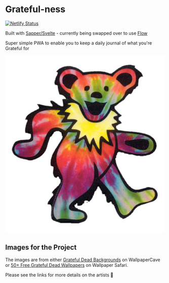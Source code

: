 # Grateful-ness

[![Netlify Status](https://api.netlify.com/api/v1/badges/90c393f2-19d8-41fc-8c4e-f4a16478c8e3/deploy-status)](https://app.netlify.com/sites/vigorous-lovelace-e8f335/deploys)

Built with [Sapper/Svelte](https://github.com/sveltejs/sapper) - currently being swapped over to use [Flow](https://github.com/onflow/flow)

Super simple PWA to enable you to keep a daily journal of what you're Grateful for

![dancing bear](https://github.com/Banjerr/Grateful-ness/blob/master/static/dancing-bear.png)

## Images for the Project

The images are from either [Grateful Dead Backgrounds](https://wallpapercave.com/grateful-dead-backgrounds) on WallpaperCave or [50+ Free Grateful Dead Wallpapers](https://wallpapersafari.com/free-grateful-dead-wallpaper/) on Wallpaper Safari.

Please see the links for more details on the artists :art:
